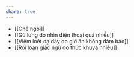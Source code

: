 ```yaml
---
share: true
---
```

- [[Ghế ngồi]]
- [[Gù lưng do nhìn điện thoại quá nhiều]]
- [[Viêm loét dạ dày do giờ ăn không đảm bảo]]
- [[Rối loạn giấc ngủ do thức khuya nhiều]]
